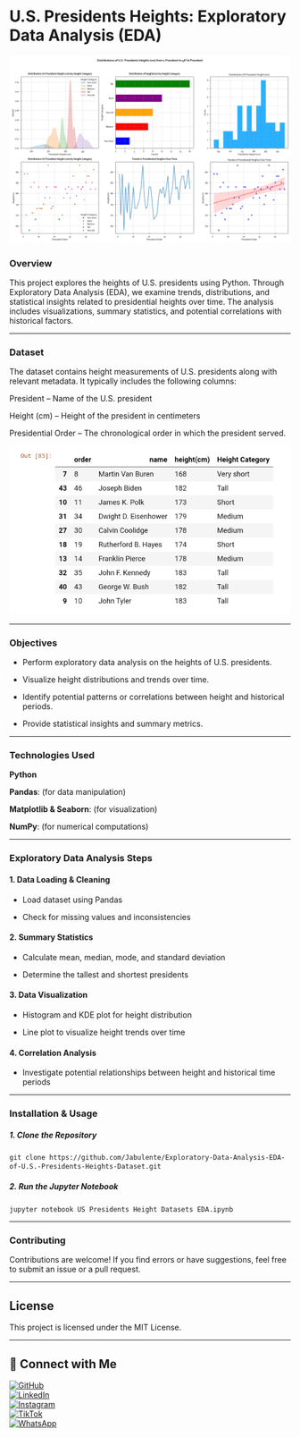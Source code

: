 # U.S. Presidents Heights: Exploratory Data Analysis (EDA)

![U.S. Presidents Heights](Visualizations/Overall_Distributions.png)

### Overview

This project explores the heights of U.S. presidents using Python. Through Exploratory Data Analysis (EDA), we examine trends, distributions, and statistical insights related to presidential heights over time. The analysis includes visualizations, summary statistics, and potential correlations with historical factors.


---

### Dataset

The dataset contains height measurements of U.S. presidents along with relevant metadata. It typically includes the following columns:

President – Name of the U.S. president

Height (cm) – Height of the president in centimeters

Presidential Order – The chronological order in which the president served.

![U.S. Presidents Heights](Visualizations/Dataset.jpg)


---

### Objectives

- Perform exploratory data analysis on the heights of U.S. presidents.

- Visualize height distributions and trends over time.

- Identify potential patterns or correlations between height and historical periods.

- Provide statistical insights and summary metrics.



---

### Technologies Used

**Python**

**Pandas**: (for data manipulation)

**Matplotlib & Seaborn**: (for visualization)

**NumPy**: (for numerical computations)


---

### Exploratory Data Analysis Steps

#### 1. Data Loading & Cleaning

- Load dataset using Pandas

- Check for missing values and inconsistencies



#### 2. Summary Statistics

- Calculate mean, median, mode, and standard deviation

- Determine the tallest and shortest presidents



#### 3. Data Visualization

- Histogram and KDE plot for height distribution

- Line plot to visualize height trends over time



#### 4. Correlation Analysis

- Investigate potential relationships between height and historical time periods

----


### Installation & Usage

##### 1. Clone the Repository
```
git clone https://github.com/Jabulente/Exploratory-Data-Analysis-EDA-of-U.S.-Presidents-Heights-Dataset.git
```

##### 2. Run the Jupyter Notebook

``jupyter notebook US Presidents Height Datasets EDA.ipynb``


---

### Contributing

Contributions are welcome! If you find errors or have suggestions, feel free to submit an issue or a pull request.


---

## License

This project is licensed under the MIT License.


---

## 📢 Connect with Me  

[![GitHub](https://img.shields.io/badge/GitHub-%23181717.svg?style=for-the-badge&logo=github&logoColor=white)](https://github.com/Jabulente)  
[![LinkedIn](https://img.shields.io/badge/LinkedIn-%230A66C2.svg?style=for-the-badge&logo=linkedin&logoColor=white)](https://www.linkedin.com/in/jabulente-208019349?utm_source=share&utm_campaign=share_via&utm_content=profile&utm_medium=android_app)  
[![Instagram](https://img.shields.io/badge/Instagram-%23E4405F.svg?style=for-the-badge&logo=instagram&logoColor=white)](https://www.instagram.com/Jabulente)  
[![TikTok](https://img.shields.io/badge/TikTok-%23000000.svg?style=for-the-badge&logo=tiktok&logoColor=white)](https://www.tiktok.com/@Jabulente)  
[![WhatsApp](https://img.shields.io/badge/WhatsApp-%2325D366.svg?style=for-the-badge&logo=whatsapp&logoColor=white)](https://wa.me/255742508450)

